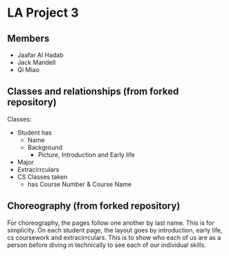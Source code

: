 # LA Project 3
## Members
- Jaafar Al Hadab
- Jack Mandell
- Qi Miao
## Classes and relationships (from forked repository)
Classes:
- Student has
   - Name
   - Background
     - Picture, Introduction and Early life
- Major
- Extracirrculars
- CS Classes taken
    - has Course Number & Course Name


## Choreography (from forked repository)
For choreography, the pages follow one another by last name. This is for simplicity. On each student page, the layout goes by introduction, early life, cs coursework and extracirrculars. This is to show who each of us are as a person before diving in technically to see each of our individual skills.
